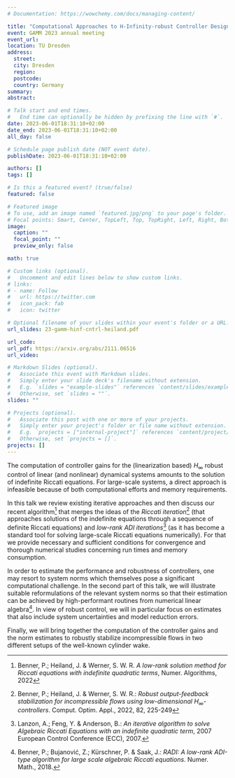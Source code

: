 ```yaml
---
# Documentation: https://wowchemy.com/docs/managing-content/

title: "Computational Approaches to H-Infinity-robust Controller Design and System Norms for Large-scale Systems"
event: GAMM 2023 annual meeting
event_url:
location: TU Dresden
address:
  street:
  city: Dresden
  region:
  postcode:
  country: Germany
summary:
abstract: 

# Talk start and end times.
#   End time can optionally be hidden by prefixing the line with `#`.
date: 2023-06-01T18:31:10+02:00
date_end: 2023-06-01T18:31:10+02:00
all_day: false

# Schedule page publish date (NOT event date).
publishDate: 2023-06-01T18:31:10+02:00

authors: []
tags: []

# Is this a featured event? (true/false)
featured: false

# Featured image
# To use, add an image named `featured.jpg/png` to your page's folder. 
# Focal points: Smart, Center, TopLeft, Top, TopRight, Left, Right, BottomLeft, Bottom, BottomRight.
image:
  caption: ""
  focal_point: ""
  preview_only: false

math: true

# Custom links (optional).
#   Uncomment and edit lines below to show custom links.
# links:
# - name: Follow
#   url: https://twitter.com
#   icon_pack: fab
#   icon: twitter

# Optional filename of your slides within your event's folder or a URL.
url_slides: 23-gamm-hinf-cntrl-heiland.pdf

url_code:
url_pdf: https://arxiv.org/abs/2111.06516
url_video:

# Markdown Slides (optional).
#   Associate this event with Markdown slides.
#   Simply enter your slide deck's filename without extension.
#   E.g. `slides = "example-slides"` references `content/slides/example-slides.md`.
#   Otherwise, set `slides = ""`.
slides: ""

# Projects (optional).
#   Associate this post with one or more of your projects.
#   Simply enter your project's folder or file name without extension.
#   E.g. `projects = ["internal-project"]` references `content/project/deep-learning/index.md`.
#   Otherwise, set `projects = []`.
projects: []
---
```


The computation of controller gains for the (linearization based) $H_\infty$ robust control of linear (and nonlinear) dynamical systems amounts to the solution of indefinite Riccati equations. For large-scale systems, a direct approach is infeasible because of both computational efforts and memory requirements.

In this talk we review existing iterative approaches and then discuss our recent algorithm[^1] that merges the ideas of the *Riccati iteration*[^2] (that approaches solutions of the indefinite equations through a sequence of definite Riccati equations) and *low-rank ADI iterations*[^3] (as it has become a standard tool for solving large-scale Riccati equations numerically). For that we provide necessary and sufficient conditions for convergence and thorough numerical studies concerning run times and memory consumption.

In order to estimate the performance and robustness of controllers, one may resort to system norms which themselves pose a significant computational challenge. In the second part of this talk, we will illustrate suitable reformulations of the relevant system norms so that their estimation can be achieved by high-performant routines from numerical linear algebra[^4]. In view of robust control, we will in particular focus on estimates that also include system uncertainties and model reduction errors.

Finally, we will bring together the computation of the controller gains and the norm estimates to robustly stabilize incompressible flows in two different setups of the well-known cylinder wake.

[^1]: Benner, P.; Heiland, J. & Werner, S. W. R. *A low-rank solution method for Riccati equations with indefinite quadratic terms*, Numer. Algorithms, 2022
[^2]: Benner, P.; Heiland, J. & Werner, S. W. R.: *Robust output-feedback stabilization for incompressible flows using low-dimensional $H_\infty$-controllers*. Comput. Optim. Appl., 2022, 82, 225-249
[^3]: Lanzon, A.; Feng, Y. & Anderson, B.: *An iterative algorithm to solve Algebraic Riccati Equations with an indefinite quadratic term*, 2007 European Control Conference (ECC), 2007.
[^4]: Benner, P.; Bujanović, Z.; Kürschner, P. & Saak, J.: *RADI: A low-rank ADI-type algorithm for large scale algebraic Riccati equations*. Numer. Math., 2018.

